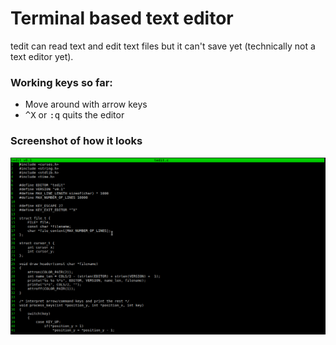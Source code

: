 # Terminal based text editor
tedit can read text and edit text files but it can't save yet (technically not a text editor yet).
### Working keys so far:
- Move around with arrow keys
- <kbd>^X</kbd> or <kbd>:q</kbd> quits the editor



### Screenshot of how it looks
![alt text](https://github.com/sidou01/tedit/blob/master/tedit.png?raw=true)
